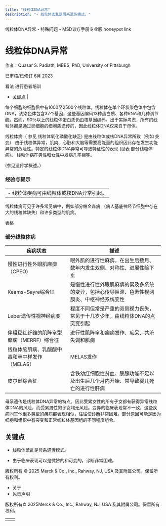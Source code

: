 ```yaml
---
title: "线粒体DNA异常"
description: "- 线粒体紊乱是母系遗传模式。"
---
```


﻿线粒体DNA异常 - 特殊问题 - MSD诊疗手册专业版 honeypot link

# 线粒体DNA异常

作者：Quasar S. Padiath, MBBS, PhD, University of Pittsburgh

已审核/已修订 6月 2023

看法 进行患者培训

- [关键点](#关键点_v8588337_zh) \|

每个细胞的细胞质中有1000至2500个线粒体。线粒体在单个环状染色体中包含DNA，该染色体包含37个基因，这些基因编码13种蛋白质、各种RNA和几种调节酶。然而，90％以上的线粒体蛋白质仍由核基因编码。出于实际考虑，所有的线粒体都是通过卵细胞的细胞质遗传的，因此线粒体DNA仅来自于母体。

线粒体病（ 参见 线粒体氧化磷酸化缺乏) 是由线粒体或核DNA异常所致（例如 突变） 由于线粒体异常，肌肉、心脏和大脑等需要高能量的组织因此存在发生功能异常的危险性。特定的线粒体DNA异常可导致特征性的表现 (见表 部分线粒体病)。 线粒体病在男性和女性中发病几率相等。

(参见遗传学概述。）

### 经验与提示

|     |
| --- |
| - 线粒体疾病可由线粒体或核DNA异常引起。 |

线粒体病可见于许多常见病中，例如部分帕金森病 （病人基底神经节细胞中存在大的线粒体缺失）和许多类型的肌病。

表格

### 部分线粒体病

| 疾病状态 | 描述 |
| --- | --- |
| 慢性进行性外眼肌麻痹 （CPEO) | 眼外肌的进行性麻痹，在出生后数月、数年内发生双侧、对称性、进展性睑下垂 |
| Keams-Sayre综合征 | 是慢性进行性外眼肌麻痹的累及多系统的变异，包括心传导阻滞、色素性视网膜炎、中枢神经系统变性 |
| Leber遗传性视神经病变 | 程度不同但常是严重的双侧视力丧失，常见于十几岁少年，由线粒体DNA的点突变引起 |
| 伴粗糙红纤维的肌阵挛型癫痫（MERRF）综合征 | 进行性肌阵挛和癫痫发作、痴呆、共济失调和肌病 |
| 线粒体脑肌病、乳酸酸中毒和卒中样发作（MELAS） | MELAS发作 |
| 皮尔逊综合征 | 含铁幼红细胞性贫血、胰腺功能不足以及出生后几个月内开始、常导致婴儿死亡的进行性肝病 |

母系遗传是线粒体DNA异常的特点，因此受累女性的所有子女都有获得异常线粒体DNA的风险，而受累男性的子女均无风险。变异的临床表现常不一致，这些疾病同其他很多类型的疾病都表现相似，往往使诊断非常困难。部分原因可能是因为细胞和组织中有突变和正常线粒体基因组的不同程度组合。

## 关键点

- 线粒体紊乱是母系遗传模式。

- 由于临床表现可以是微妙的和可变的，诊断非常困难。




版权所有 © 2025
Merck & Co., Inc., Rahway, NJ, USA 及其附属公司。保留所有权利。

- 关于
- 免责声明

版权所有© 2025Merck & Co., Inc., Rahway, NJ, USA 及其附属公司。保留所有权利。

|     |     |
| --- | --- |
|  |  |